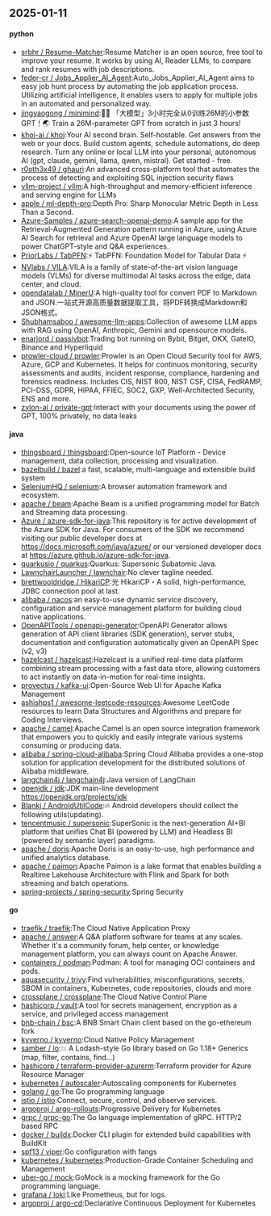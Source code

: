 ## 2025-01-11

#### python
* [srbhr / Resume-Matcher](https://github.com/srbhr/Resume-Matcher):Resume Matcher is an open source, free tool to improve your resume. It works by using AI, Reader LLMs, to compare and rank resumes with job descriptions.
* [feder-cr / Jobs_Applier_AI_Agent](https://github.com/feder-cr/Jobs_Applier_AI_Agent):Auto_Jobs_Applier_AI_Agent aims to easy job hunt process by automating the job application process. Utilizing artificial intelligence, it enables users to apply for multiple jobs in an automated and personalized way.
* [jingyaogong / minimind](https://github.com/jingyaogong/minimind):🚀🚀 「大模型」3小时完全从0训练26M的小参数GPT！🌏 Train a 26M-parameter GPT from scratch in just 3 hours!
* [khoj-ai / khoj](https://github.com/khoj-ai/khoj):Your AI second brain. Self-hostable. Get answers from the web or your docs. Build custom agents, schedule automations, do deep research. Turn any online or local LLM into your personal, autonomous AI (gpt, claude, gemini, llama, qwen, mistral). Get started - free.
* [r0oth3x49 / ghauri](https://github.com/r0oth3x49/ghauri):An advanced cross-platform tool that automates the process of detecting and exploiting SQL injection security flaws
* [vllm-project / vllm](https://github.com/vllm-project/vllm):A high-throughput and memory-efficient inference and serving engine for LLMs
* [apple / ml-depth-pro](https://github.com/apple/ml-depth-pro):Depth Pro: Sharp Monocular Metric Depth in Less Than a Second.
* [Azure-Samples / azure-search-openai-demo](https://github.com/Azure-Samples/azure-search-openai-demo):A sample app for the Retrieval-Augmented Generation pattern running in Azure, using Azure AI Search for retrieval and Azure OpenAI large language models to power ChatGPT-style and Q&A experiences.
* [PriorLabs / TabPFN](https://github.com/PriorLabs/TabPFN):⚡ TabPFN: Foundation Model for Tabular Data ⚡
* [NVlabs / VILA](https://github.com/NVlabs/VILA):VILA is a family of state-of-the-art vision language models (VLMs) for diverse multimodal AI tasks across the edge, data center, and cloud.
* [opendatalab / MinerU](https://github.com/opendatalab/MinerU):A high-quality tool for convert PDF to Markdown and JSON.一站式开源高质量数据提取工具，将PDF转换成Markdown和JSON格式。
* [Shubhamsaboo / awesome-llm-apps](https://github.com/Shubhamsaboo/awesome-llm-apps):Collection of awesome LLM apps with RAG using OpenAI, Anthropic, Gemini and opensource models.
* [enarjord / passivbot](https://github.com/enarjord/passivbot):Trading bot running on Bybit, Bitget, OKX, GateIO, Binance and Hyperliquid
* [prowler-cloud / prowler](https://github.com/prowler-cloud/prowler):Prowler is an Open Cloud Security tool for AWS, Azure, GCP and Kubernetes. It helps for continuos monitoring, security assessments and audits, incident response, compliance, hardening and forensics readiness. Includes CIS, NIST 800, NIST CSF, CISA, FedRAMP, PCI-DSS, GDPR, HIPAA, FFIEC, SOC2, GXP, Well-Architected Security, ENS and more.
* [zylon-ai / private-gpt](https://github.com/zylon-ai/private-gpt):Interact with your documents using the power of GPT, 100% privately, no data leaks

#### java
* [thingsboard / thingsboard](https://github.com/thingsboard/thingsboard):Open-source IoT Platform - Device management, data collection, processing and visualization.
* [bazelbuild / bazel](https://github.com/bazelbuild/bazel):a fast, scalable, multi-language and extensible build system
* [SeleniumHQ / selenium](https://github.com/SeleniumHQ/selenium):A browser automation framework and ecosystem.
* [apache / beam](https://github.com/apache/beam):Apache Beam is a unified programming model for Batch and Streaming data processing.
* [Azure / azure-sdk-for-java](https://github.com/Azure/azure-sdk-for-java):This repository is for active development of the Azure SDK for Java. For consumers of the SDK we recommend visiting our public developer docs at https://docs.microsoft.com/java/azure/ or our versioned developer docs at https://azure.github.io/azure-sdk-for-java.
* [quarkusio / quarkus](https://github.com/quarkusio/quarkus):Quarkus: Supersonic Subatomic Java.
* [LawnchairLauncher / lawnchair](https://github.com/LawnchairLauncher/lawnchair):No clever tagline needed.
* [brettwooldridge / HikariCP](https://github.com/brettwooldridge/HikariCP):光 HikariCP・A solid, high-performance, JDBC connection pool at last.
* [alibaba / nacos](https://github.com/alibaba/nacos):an easy-to-use dynamic service discovery, configuration and service management platform for building cloud native applications.
* [OpenAPITools / openapi-generator](https://github.com/OpenAPITools/openapi-generator):OpenAPI Generator allows generation of API client libraries (SDK generation), server stubs, documentation and configuration automatically given an OpenAPI Spec (v2, v3)
* [hazelcast / hazelcast](https://github.com/hazelcast/hazelcast):Hazelcast is a unified real-time data platform combining stream processing with a fast data store, allowing customers to act instantly on data-in-motion for real-time insights.
* [provectus / kafka-ui](https://github.com/provectus/kafka-ui):Open-Source Web UI for Apache Kafka Management
* [ashishps1 / awesome-leetcode-resources](https://github.com/ashishps1/awesome-leetcode-resources):Awesome LeetCode resources to learn Data Structures and Algorithms and prepare for Coding Interviews.
* [apache / camel](https://github.com/apache/camel):Apache Camel is an open source integration framework that empowers you to quickly and easily integrate various systems consuming or producing data.
* [alibaba / spring-cloud-alibaba](https://github.com/alibaba/spring-cloud-alibaba):Spring Cloud Alibaba provides a one-stop solution for application development for the distributed solutions of Alibaba middleware.
* [langchain4j / langchain4j](https://github.com/langchain4j/langchain4j):Java version of LangChain
* [openjdk / jdk](https://github.com/openjdk/jdk):JDK main-line development https://openjdk.org/projects/jdk
* [Blankj / AndroidUtilCode](https://github.com/Blankj/AndroidUtilCode):🔥 Android developers should collect the following utils(updating).
* [tencentmusic / supersonic](https://github.com/tencentmusic/supersonic):SuperSonic is the next-generation AI+BI platform that unifies Chat BI (powered by LLM) and Headless BI (powered by semantic layer) paradigms.
* [apache / doris](https://github.com/apache/doris):Apache Doris is an easy-to-use, high performance and unified analytics database.
* [apache / paimon](https://github.com/apache/paimon):Apache Paimon is a lake format that enables building a Realtime Lakehouse Architecture with Flink and Spark for both streaming and batch operations.
* [spring-projects / spring-security](https://github.com/spring-projects/spring-security):Spring Security

#### go
* [traefik / traefik](https://github.com/traefik/traefik):The Cloud Native Application Proxy
* [apache / answer](https://github.com/apache/answer):A Q&A platform software for teams at any scales. Whether it's a community forum, help center, or knowledge management platform, you can always count on Apache Answer.
* [containers / podman](https://github.com/containers/podman):Podman: A tool for managing OCI containers and pods.
* [aquasecurity / trivy](https://github.com/aquasecurity/trivy):Find vulnerabilities, misconfigurations, secrets, SBOM in containers, Kubernetes, code repositories, clouds and more
* [crossplane / crossplane](https://github.com/crossplane/crossplane):The Cloud Native Control Plane
* [hashicorp / vault](https://github.com/hashicorp/vault):A tool for secrets management, encryption as a service, and privileged access management
* [bnb-chain / bsc](https://github.com/bnb-chain/bsc):A BNB Smart Chain client based on the go-ethereum fork
* [kyverno / kyverno](https://github.com/kyverno/kyverno):Cloud Native Policy Management
* [samber / lo](https://github.com/samber/lo):💥 A Lodash-style Go library based on Go 1.18+ Generics (map, filter, contains, find...)
* [hashicorp / terraform-provider-azurerm](https://github.com/hashicorp/terraform-provider-azurerm):Terraform provider for Azure Resource Manager
* [kubernetes / autoscaler](https://github.com/kubernetes/autoscaler):Autoscaling components for Kubernetes
* [golang / go](https://github.com/golang/go):The Go programming language
* [istio / istio](https://github.com/istio/istio):Connect, secure, control, and observe services.
* [argoproj / argo-rollouts](https://github.com/argoproj/argo-rollouts):Progressive Delivery for Kubernetes
* [grpc / grpc-go](https://github.com/grpc/grpc-go):The Go language implementation of gRPC. HTTP/2 based RPC
* [docker / buildx](https://github.com/docker/buildx):Docker CLI plugin for extended build capabilities with BuildKit
* [spf13 / viper](https://github.com/spf13/viper):Go configuration with fangs
* [kubernetes / kubernetes](https://github.com/kubernetes/kubernetes):Production-Grade Container Scheduling and Management
* [uber-go / mock](https://github.com/uber-go/mock):GoMock is a mocking framework for the Go programming language.
* [grafana / loki](https://github.com/grafana/loki):Like Prometheus, but for logs.
* [argoproj / argo-cd](https://github.com/argoproj/argo-cd):Declarative Continuous Deployment for Kubernetes

